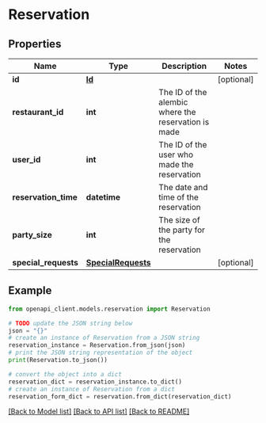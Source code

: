 # Reservation


## Properties

Name | Type | Description | Notes
------------ | ------------- | ------------- | -------------
**id** | [**Id**](Id.md) |  | [optional]
**restaurant_id** | **int** | The ID of the alembic where the reservation is made |
**user_id** | **int** | The ID of the user who made the reservation |
**reservation_time** | **datetime** | The date and time of the reservation |
**party_size** | **int** | The size of the party for the reservation |
**special_requests** | [**SpecialRequests**](SpecialRequests.md) |  | [optional]

## Example

```python
from openapi_client.models.reservation import Reservation

# TODO update the JSON string below
json = "{}"
# create an instance of Reservation from a JSON string
reservation_instance = Reservation.from_json(json)
# print the JSON string representation of the object
print(Reservation.to_json())

# convert the object into a dict
reservation_dict = reservation_instance.to_dict()
# create an instance of Reservation from a dict
reservation_form_dict = reservation.from_dict(reservation_dict)
```
[[Back to Model list]](../README.md#documentation-for-models) [[Back to API list]](../README.md#documentation-for-api-endpoints) [[Back to README]](../README.md)
